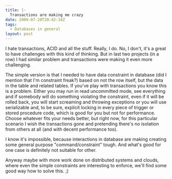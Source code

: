 ```yaml
---
title: |-
  Transactions are making me crazy
date: 2009-07-20T20:42:34Z
tags:
  - Databases in general
layout: post
---
```

I hate transactions, ACID and all the stuff. Really, I do. No, I don't, it's a great to have challenges with this kind of thinking. But in last two projects (in a row) I had similar problem and transactions were making it even more challenging.

The simple version is that I needed to have data constraint in database (did I mention that I'm constraint freak?) based on not the row itself, but the data in the table and related tables. If you've play with transactions you know this is a problem. Either you may run in read uncommitted mode, see everything and if somebody will do something violating the constraint, even if it will be rolled back, you will start screaming and throwing exceptions or you will use serializable and, to be sure, explicit locking in every piece of trigger or stored procedure code, which is good for you but not for performance. Choose whatever fits your needs better, but right now, for this particular scenario I wish the transactions gone and pretending there's no isolation from others at all (and with decent performance too).

I know it's impossible, because interactions in database are making creating some general purpose "command/constraint" tough. And what's good for one case is definitely not suitable for other.

Anyway maybe with more work done on distributed systems and clouds, where even the simple constraints are interesting to enforce, we'll find some good way how to solve this. ;)